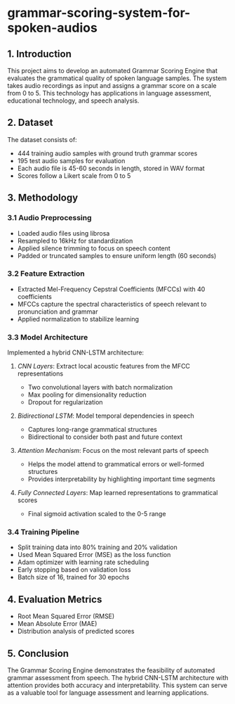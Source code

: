 # grammar-scoring-system-for-spoken-audios

## 1. Introduction

This project aims to develop an automated Grammar Scoring Engine that evaluates the grammatical quality of spoken language samples. The system takes audio recordings as input and assigns a grammar score on a scale from 0 to 5. This technology has applications in language assessment, educational technology, and speech analysis.

## 2. Dataset

The dataset consists of:
- 444 training audio samples with ground truth grammar scores
- 195 test audio samples for evaluation
- Each audio file is 45-60 seconds in length, stored in WAV format
- Scores follow a Likert scale from 0 to 5

## 3. Methodology

### 3.1 Audio Preprocessing
- Loaded audio files using librosa
- Resampled to 16kHz for standardization
- Applied silence trimming to focus on speech content
- Padded or truncated samples to ensure uniform length (60 seconds)

### 3.2 Feature Extraction
- Extracted Mel-Frequency Cepstral Coefficients (MFCCs) with 40 coefficients
- MFCCs capture the spectral characteristics of speech relevant to pronunciation and grammar
- Applied normalization to stabilize learning

### 3.3 Model Architecture
Implemented a hybrid CNN-LSTM architecture:
1. *CNN Layers*: Extract local acoustic features from the MFCC representations
   - Two convolutional layers with batch normalization
   - Max pooling for dimensionality reduction
   - Dropout for regularization

2. *Bidirectional LSTM*: Model temporal dependencies in speech
   - Captures long-range grammatical structures
   - Bidirectional to consider both past and future context

3. *Attention Mechanism*: Focus on the most relevant parts of speech
   - Helps the model attend to grammatical errors or well-formed structures
   - Provides interpretability by highlighting important time segments

4. *Fully Connected Layers*: Map learned representations to grammatical scores
   - Final sigmoid activation scaled to the 0-5 range

### 3.4 Training Pipeline
- Split training data into 80% training and 20% validation
- Used Mean Squared Error (MSE) as the loss function
- Adam optimizer with learning rate scheduling
- Early stopping based on validation loss
- Batch size of 16, trained for 30 epochs

## 4. Evaluation Metrics
- Root Mean Squared Error (RMSE)
- Mean Absolute Error (MAE)
- Distribution analysis of predicted scores

## 5. Conclusion
The Grammar Scoring Engine demonstrates the feasibility of automated grammar assessment from speech. The hybrid CNN-LSTM architecture with attention provides both accuracy and interpretability. This system can serve as a valuable tool for language assessment and learning applications.
